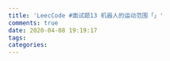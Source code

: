 ```yaml
---
title: 'LeecCode #面试题13 机器人的运动范围「」'
comments: true
date: 2020-04-08 19:19:17
tags:
categories:
---
```

